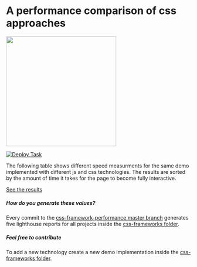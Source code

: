 # A performance comparison of css approaches

<img src="https://raw.githubusercontent.com/jakejarvis/lighthouse-action/master/screenshots/logo.png" width="300">  

[![Deploy Task](https://github.com/jantimon/css-framework-performance/workflows/github%20pages/badge.svg)](https://jantimon.github.io/css-framework-performance/)

The following table shows different speed measurments for the same demo implemented with different js and css technologies. The results are sorted by the amount of time it takes for the page to become fully interactive.

<a href="https://jantimon.github.io/css-framework-performance/" id="report-table">See the results</a>

##### How do you generate these values?

Every commit to the [css-framework-performance master branch](https://github.com/jantimon/css-framework-performance/) generates five lighthouse reports for all projects inside the [css-frameworks folder](https://github.com/jantimon/css-framework-performance/tree/master/css-frameworks).

##### Feel free to contribute

To add a new technology create a new demo implementation inside the [css-frameworks folder](https://github.com/jantimon/css-framework-performance/tree/master/css-frameworks).